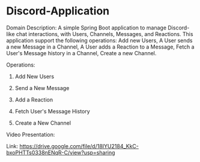 # Discord-Application
Domain Description: A simple Spring Boot application to manage Discord-like chat interactions, with Users, Channels, Messages, and Reactions. This application  support the following operations: Add new Users, A User sends a new Message in a Channel, A User adds a Reaction to a Message, Fetch a User's Message history in a Channel, Create a new Channel.

Operations:

1. Add New Users
   
2. Send a New Message

3. Add a Reaction
 
4. Fetch User's Message History
   
5. Create a New Channel


Video Presentation:

Link: https://drive.google.com/file/d/18IYU2184_KkC-bxoPHTTs0338nENqR-C/view?usp=sharing
